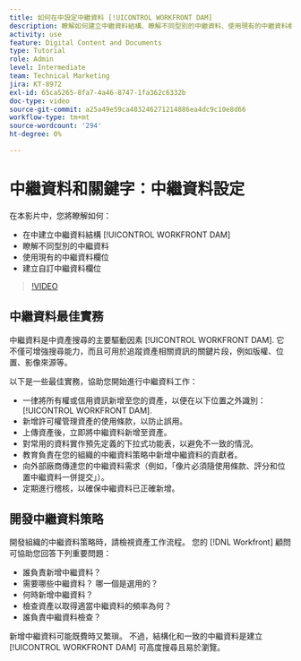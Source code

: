 ```yaml
---
title: 如何在中設定中繼資料 [!UICONTROL WORKFRONT DAM]
description: 瞭解如何建立中繼資料結構、瞭解不同型別的中繼資料、使用現有的中繼資料欄位，以及更多 [!UICONTROL WORKFRONT DAM].
activity: use
feature: Digital Content and Documents
type: Tutorial
role: Admin
level: Intermediate
team: Technical Marketing
jira: KT-8972
exl-id: 65ca5265-8fa7-4a46-8747-1fa362c6332b
doc-type: video
source-git-commit: a25a49e59ca483246271214886ea4dc9c10e8d66
workflow-type: tm+mt
source-wordcount: '294'
ht-degree: 0%

---
```


# 中繼資料和關鍵字：中繼資料設定

在本影片中，您將瞭解如何：

* 在中建立中繼資料結構 [!UICONTROL WORKFRONT DAM]
* 瞭解不同型別的中繼資料
* 使用現有的中繼資料欄位
* 建立自訂中繼資料欄位

>[!VIDEO](https://video.tv.adobe.com/v/335235/?quality=12&learn=on)

## 中繼資料最佳實務

中繼資料是中資產搜尋的主要驅動因素 [!UICONTROL WORKFRONT DAM]. 它不僅可增強搜尋能力，而且可用於追蹤資產相關資訊的關鍵片段，例如版權、位置、影像來源等。

以下是一些最佳實務，協助您開始進行中繼資料工作：

* 一律將所有權或信用資訊新增至您的資產，以便在以下位置之外識別： [!UICONTROL WORKFRONT DAM].
* 新增許可權管理資產的使用條款，以防止誤用。
* 上傳資產後，立即將中繼資料新增至資產。
* 對常用的資料實作預先定義的下拉式功能表，以避免不一致的情況。
* 教育負責在您的組織的中繼資料策略中新增中繼資料的貢獻者。
* 向外部廠商傳達您的中繼資料需求（例如，「像片必須隨使用條款、評分和位置中繼資料一併提交」）。
* 定期進行稽核，以確保中繼資料已正確新增。

## 開發中繼資料策略

開發組織的中繼資料策略時，請檢視資產工作流程。 您的 [!DNL Workfront] 顧問可協助您回答下列重要問題：

* 誰負責新增中繼資料？
* 需要哪些中繼資料？ 哪一個是選用的？
* 何時新增中繼資料？
* 檢查資產以取得適當中繼資料的頻率為何？
* 誰負責中繼資料檢查？

新增中繼資料可能既費時又繁瑣。 不過，結構化和一致的中繼資料是建立 [!UICONTROL WORKFRONT DAM] 可高度搜尋且易於瀏覽。
